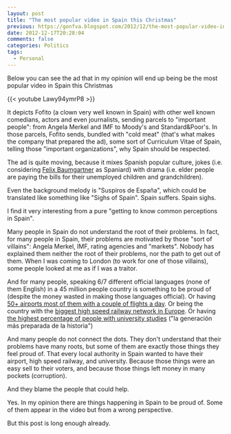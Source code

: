 ```yaml
---
layout: post
title: "The most popular video in Spain this Christmas"
previous: https://gonfva.blogspot.com/2012/12/the-most-popular-video-in-spain-this.html
date: 2012-12-17T20:28:04
comments: false
categories: Politics
tags:
  - Personal
---
```


Below you can see the ad that in my opinion will end up being be the most popular video in Spain this Christmas

{{< youtube Lawy94ymrP8 >}}

It depicts Fofito (a clown very well known in Spain) with other well known comedians, actors and even journalists, sending parcels to "important people": from Angela Merkel and IMF to Moody's and Standard&amp;Poor's. In those parcels, Fofito sends, bundled with "cold meat" (that's what makes the company that prepared the ad), some sort of Curriculum Vitae of Spain, telling those "important organizations", why Spain should be respected.


The ad is quite moving, because it mixes Spanish popular culture, jokes (i.e. considering [Felix Baumgartner](https://www.youtube.com/watch?v=raiFrxbHxV0) as Spaniard) with drama (i.e. elder people are paying the bills for their unemployed children and grandchildren).


Even the background melody is "Suspiros de España", which could be translated like something like "Sighs of Spain". Spain suffers. Spain sighs.


I find it very interesting from a pure "getting to know common perceptions in Spain".


Many people in Spain do not understand the root of their problems. In fact, for many people in Spain, their problems are motivated by those "sort of villains": Angela Merkel, IMF, rating agencies and "markets". Nobody has explained them neither the root of their problems, nor the path to get out of them. When I was coming to London (to work for one of those villains), some people looked at me as if I was a traitor.


And for many people, speaking 6/7 different official languages (none of them English) in a 45 million people country is something to be proud of (despite the money wasted in making those languages official). Or having [50+ airports most of them with a couple of flights a day](http://www.elblogsalmon.com/sectores/espana-solo-tiene-diez-aeropuertos-rentables-alguien-dijo-burbuja). Or being the country with the [biggest high speed railway network in Europe](http://www.lavanguardia.com/politica/20101219/54091230022/la-red-espanola-de-alta-velocidad-es-la-mas-extensa-de-europa.html). Or having [the highest percentage of people with university studies](http://www.teinteresa.es/educa/universitarios-Alemania-escasa-formacion-profesional_0_553746940.html) ("la generación más preparada de la historia")


And many people do not connect the dots. They don't understand that their problems have many roots, but some of them are exactly those things they feel proud of. That every local authority in Spain wanted to have their airport, high speed railway, and university. Because those things were an easy sell to their voters, and because those things left money in many pockets (corruption).

And they blame the people that could help.

Yes. In my opinion there are things happening in Spain to be proud of. Some of them appear in the video but from a wrong perspective.

But this post is long enough already.
